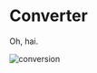# Converter

Oh, hai.

![conversion](http://media.gizmodo.co.uk/wp-content/uploads/2015/02/religion-620x349.jpg)
